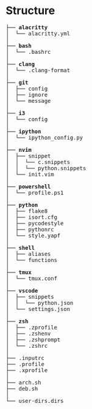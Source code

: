 # Structure

<pre>
├── <b>alacritty</b>
│  └── alacritty.yml
│
├── <b>bash</b>
│  └── .bashrc
│
├── <b>clang</b>
│  └── .clang-format
│
├── <b>git</b>
│  ├── config
│  ├── ignore
│  └── message
│
├── <b>i3</b>
│  └── config
│
├── <b>ipython</b>
│  └── ipython_config.py
│
├── <b>nvim</b>
│  ├── snippet
│  │  └── c.snippets
│  │  └── python.snippets
│  └── init.vim
│
├── <b>powershell</b>
│  └── profile.ps1
│
├── <b>python</b>
│  ├── flake8
│  ├── isort.cfg
│  ├── pycodestyle
│  ├── pythonrc
│  └── style.yapf
│
├── <b>shell</b>
│  ├── aliases
│  └── functions
│
├── <b>tmux</b>
│  └── tmux.conf
│
├── <b>vscode</b>
│  ├── snippets
│  │  └── python.json
│  └── settings.json
│
├── <b>zsh</b>
│  ├── .zprofile
│  ├── .zshenv
│  ├── .zshprompt
│  └── .zshrc
│
├── .inputrc
├── .profile
├── .xprofile
│
├── arch.sh
├── deb.sh
│
└── user-dirs.dirs
</pre>
